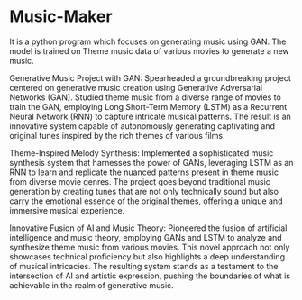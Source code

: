 # Music-Maker
It is a python program which focuses on generating music using GAN. The model is trained on Theme music data of various movies to generate a new music.


Generative Music Project with GAN:
Spearheaded a groundbreaking project centered on generative music creation using Generative Adversarial Networks (GAN). Studied theme music from a diverse range of movies to train the GAN, employing Long Short-Term Memory (LSTM) as a Recurrent Neural Network (RNN) to capture intricate musical patterns. The result is an innovative system capable of autonomously generating captivating and original tunes inspired by the rich themes of various films.

Theme-Inspired Melody Synthesis:
Implemented a sophisticated music synthesis system that harnesses the power of GANs, leveraging LSTM as an RNN to learn and replicate the nuanced patterns present in theme music from diverse movie genres. The project goes beyond traditional music generation by creating tunes that are not only technically sound but also carry the emotional essence of the original themes, offering a unique and immersive musical experience.

Innovative Fusion of AI and Music Theory:
Pioneered the fusion of artificial intelligence and music theory, employing GANs and LSTM to analyze and synthesize theme music from various movies. This novel approach not only showcases technical proficiency but also highlights a deep understanding of musical intricacies. The resulting system stands as a testament to the intersection of AI and artistic expression, pushing the boundaries of what is achievable in the realm of generative music.

